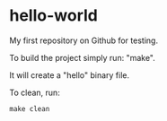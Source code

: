 hello-world
===========

My first repository on Github for testing. 

To build the project simply run:
	 "make". 

It will create a "hello" binary file.

To clean, run:
	
	make clean
